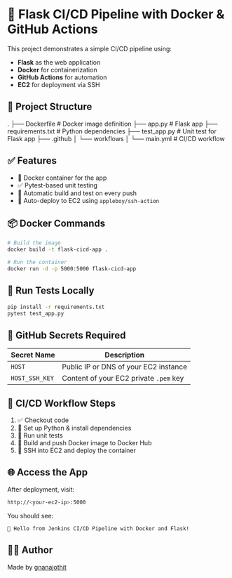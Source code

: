 # 🚀 Flask CI/CD Pipeline with Docker & GitHub Actions

This project demonstrates a simple CI/CD pipeline using:
- **Flask** as the web application
- **Docker** for containerization
- **GitHub Actions** for automation
- **EC2** for deployment via SSH

## 📁 Project Structure

.
├── Dockerfile          # Docker image definition
├── app.py              # Flask app
├── requirements.txt    # Python dependencies
├── test_app.py         # Unit test for Flask app
├── .github
│   └── workflows
│       └── main.yml    # CI/CD workflow

## ✅ Features

- 🐳 Docker container for the app
- ✅ Pytest-based unit testing
- 🔄 Automatic build and test on every push
- 🚀 Auto-deploy to EC2 using `appleboy/ssh-action`

## 📦 Docker Commands

```bash
# Build the image
docker build -t flask-cicd-app .

# Run the container
docker run -d -p 5000:5000 flask-cicd-app
```

## 🧪 Run Tests Locally

```bash
pip install -r requirements.txt
pytest test_app.py
```

## 🔐 GitHub Secrets Required

| Secret Name         | Description                             |
|---------------------|-----------------------------------------|
| `HOST`              | Public IP or DNS of your EC2 instance   |
| `HOST_SSH_KEY`      | Content of your EC2 private `.pem` key  |

## 🔄 CI/CD Workflow Steps

1. ✅ Checkout code
2. 🐍 Set up Python & install dependencies
3. 🔬 Run unit tests
4. 🐳 Build and push Docker image to Docker Hub
5. 🚀 SSH into EC2 and deploy the container

## 🌐 Access the App

After deployment, visit:

```bash
http://<your-ec2-ip>:5000
```

You should see:

```
🚀 Hello from Jenkins CI/CD Pipeline with Docker and Flask!
```

## 🙋‍♂️ Author

Made by [gnanajothit](https://github.com/gnanajothit)
